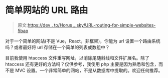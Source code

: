 # 简单网站的 URL 路由

> 原文:[https://dev . to/Horus _ sky/URL-routing-for-simple-websites-5bao](https://dev.to/horus_sky/url-routing-for-simple-websites-5bao)

对于一个简单的网站(不是 Vue，React，非框架)，你能为 url 设置一个路由系统吗？或者最好将 url 存储在一个简单的列表或数组中？

目前我使用 htaccess 文件重写网址，以消除尾随斜线和文件扩展名。除了 htaccess 还有更好的方法吗？仅供参考，我使用 php 主要是因为熟悉和包含，而不是 MVC 设置。一个非常简单的网站，不是从数据库中提取的。欢迎任何推荐。